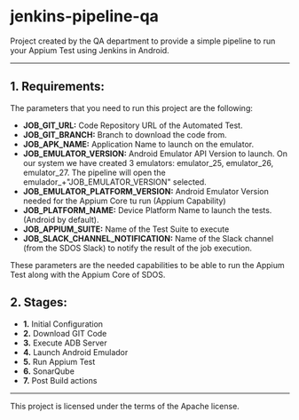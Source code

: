 # jenkins-pipeline-qa
Project created by the QA department to provide a simple pipeline to run your Appium Test using Jenkins in Android. 
_______________________________________

## 1. Requirements:

The parameters that you need to run this project are the following:

- __JOB_GIT_URL:__ Code Repository URL of the Automated Test.
- __JOB_GIT_BRANCH:__ Branch to download the code from.
- __JOB_APK_NAME:__ Application Name to launch on the emulator. 
- __JOB_EMULATOR_VERSION:__ Android Emulator API Version to launch. On our system we have created 3 emulators: emulator_25, emulator_26, emulator_27. The pipeline will open the emulador_+"JOB_EMULATOR_VERSION" selected.
- __JOB_EMULATOR_PLATFORM_VERSION:__ Android Emulator Version needed for the Appium Core tu run (Appium Capability)
- __JOB_PLATFORM_NAME:__ Device Platform Name to launch the tests.(Android by default).
- __JOB_APPIUM_SUITE:__ Name of the Test Suite to execute
- __JOB_SLACK_CHANNEL_NOTIFICATION:__ Name of the Slack channel (from the SDOS Slack) to notify the result of the job execution.

These parameters are the needed capabilities to be able to run the Appium Test along with the Appium Core of SDOS.

## 2. Stages:

- __1.__ Initial Configuration
- __2.__ Download GIT Code
- __3.__ Execute ADB Server
- __4.__ Launch Android Emulador
- __5.__ Run Appium Test
- __6.__ SonarQube
- __7.__ Post Build actions

_______________________________________

This project is licensed under the terms of the Apache license.